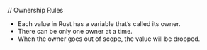
// Ownership Rules

- Each value in Rust has a variable that’s called its owner.
- There can be only one owner at a time.
- When the owner goes out of scope, the value will be dropped.